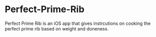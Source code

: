 # Perfect-Prime-Rib

Perfect Prime Rib is an iOS app that gives instrcutions on cooking the perfect prime rib based on weight and doneness.